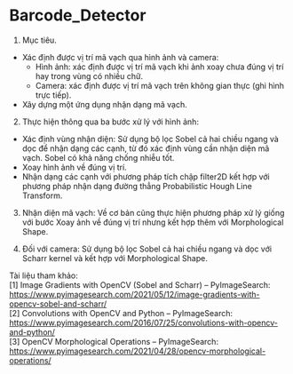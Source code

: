 # Barcode_Detector
1. Mục tiêu.
- Xác định được vị trí mã vạch qua hình ảnh và camera:
  + Hình ảnh: xác định được vị trí mã vạch khi ảnh xoay chưa đúng vị trí hay trong vùng có nhiều chữ.
  + Camera: xác định được vị trí mã vạch trên không gian thực (ghi hình trực tiếp).
- Xây dựng một ứng dụng nhận dạng mã vạch.

2. Thực hiện thông qua ba bước xử lý với hình ảnh:
- Xác định vùng nhận diện: Sử dụng bộ lọc Sobel cả hai chiều ngang và dọc để nhận dạng các cạnh, từ đó xác định vùng cần nhận diện mã vạch. Sobel có khả năng chống nhiễu tốt.
- Xoay hình ảnh về đúng vị trí.
- Nhận dạng các cạnh với phương pháp tích chập filter2D kết hợp với phương pháp nhận dạng đường thẳng Probabilistic Hough Line Transform.

3. Nhận diện mã vạch: 
Về cơ bản cũng thực hiện phương pháp xử lý giống với bước Xoay ảnh về đúng vị trí nhưng kết hợp thêm với Morphological Shape.

4. Đối với camera: 
Sử dụng bộ lọc Sobel cả hai chiều ngang và dọc với Scharr kernel và kết hợp với Morphological Shape. 

Tài liệu tham khảo: <br/>
[1] Image Gradients with OpenCV (Sobel and Scharr) – PyImageSearch: https://www.pyimagesearch.com/2021/05/12/image-gradients-with-opencv-sobel-and-scharr/ <br/>
[2] Convolutions with OpenCV and Python – PyImageSearch: https://www.pyimagesearch.com/2016/07/25/convolutions-with-opencv-and-python/ <br/>
[3] OpenCV Morphological Operations – PyImageSearch: https://www.pyimagesearch.com/2021/04/28/opencv-morphological-operations/ <br/>
